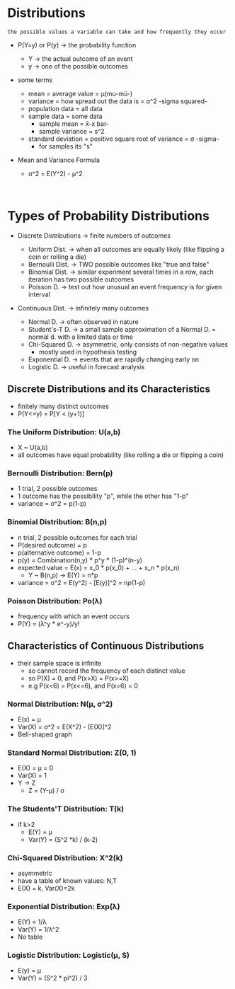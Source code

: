 # Distributions

`the possible values a variable can take and how frequently they occur`

* P(Y=y) or P(y) -> the probability function
    * Y -> the actual outcome of an event
    * y -> one of the possible outcomes

* some terms
    * mean = average value = μ(mu-mü-)
    * variance = how spread out the data is = σ^2 -sigma squared-
    * population data = all data
    * sample data = some data
        * sample mean = x̄-x bar-
        * sample variance = s^2
    * standard deviation = positive square root of variance = σ -sigma-
        * for samples its "s"

* Mean and Variance Formula
    * σ^2 = E(Y^2) - μ^2

<br>

# Types of Probability Distributions

* Discrete Distributions -> finite numbers of outcomes
    * Uniform Dist. -> when all outcomes are equally likely (like flipping a coin or rolling a die)
    * Bernoulli Dist. -> TWO possible outcomes like "true and false"
    * Binomial Dist. -> similar experiment several times in a row, each iteration has two possible outcomes
    * Poisson D. -> test out how unusual an event frequency is for given interval

* Continuous Dist. -> infinitely many outcomes
    * Normal D. -> often observed in nature
    * Student's-T D. -> a small sample approximation of a Normal D. = normal d. with a limited data or time
    * Chi-Squared D. -> asymmetric, only consists of non-negative values
        * mostly used in hypothesis testing
    * Exponential D. -> events that are rapidly changing early on
    * Logistic D. -> useful in forecast analysis

## Discrete Distributions and its Characteristics

* finitely many distinct outcomes
* P(Y<=y) = P[Y < (y+1)]

### The Uniform Distribution: U(a,b)

* X ~ U(a,b)
* all outcomes have equal probability (like rolling a die or flipping a coin)

### Bernoulli Distribution: Bern(p)

* 1 trial, 2 possible outcomes
* 1 outcome has the possibility "p", while the other has "1-p"
* variance = σ^2 = p(1-p)

### Binomial Distribution: B(n,p)

* n trial, 2 possible outcomes for each trial
* P(desired outcome) = p
* p(alternative outcome) = 1-p
* p(y) = Combination(n,y) * p^y * (1-p)^(n-y)
* expected value = E(x) = x_0 * p(x_0) + ... + x_n * p(x_n)
    * Y ~ B(n,p)   -> E(Y) = n*p
* variance = σ^2 = E(y^2) - [E(y)]^2 = n*p*(1-p)

### Poisson Distribution: Po(λ)

* frequency with which an event occurs
* P(Y) = (λ^y * e^-y)/y!

## Characteristics of Continuous Distributions

* their sample space is infinite
    * so cannot record the frequency of each distinct value
    * so P(X) = 0, and P(x>X) = P(x>=X)
    * e.g P(x<6) = P(x<=6), and P(x=6) = 0

### Normal Distribution: N(μ, σ^2)

* E(x) = μ
* Var(X) = σ^2 = E(X^2) - [E(X)]^2
* Bell-shaped graph

### Standard Normal Distribution: Z(0, 1)

* E(X) = μ = 0
* Var(X) = 1
* Y -> Z
    * Z = (Y-μ) / σ

### The Students'T Distribution: T(k)

* if k>2
    * E(Y) = μ
    * Var(Y) = (S^2 *k) / (k-2)

### Chi-Squared Distribution: X^2(k)

* asymmetric
* have a table of known values: N,T
* E(X) = k, Var(X)=2k

### Exponential Distribution: Exp(λ)

* E(Y) = 1/λ
* Var(Y) = 1/λ^2
* No table

### Logistic Distribution: Logistic(μ, S)

* E(y) = μ
* Var(Y) = (S^2 * pi^2) / 3